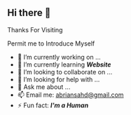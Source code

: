 ## Hi there 👋

Thanks For Visiting

Permit me to Introduce Myself

- 🔭 I’m currently working on ...
- 🌱 I’m currently learning ***Website***
- 👯 I’m looking to collaborate on ...
- 🤔 I’m looking for help with ...
- 💬 Ask me about ...
- 📫 Email me: abriansahd@gmail.com
- ⚡ Fun fact: ***I'm a Human***
